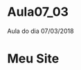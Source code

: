 # Aula07_03
Aula do dia 07/03/2018
<!DOCTYPE html>
<html>
<head>
<meta charset="UTF-8">
<title> Meu Site </title>
</head>

<body>
<h1>Meu Site</h1>
</body>
